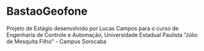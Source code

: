 # BastaoGeofone
Projeto de Estágio desenvolvido por Lucas Campos para o curso de Engenharia de Controle e Automação, Universidade Estadual Paulista "Júlio de Mesquita Filho" - Campus Sorocaba
